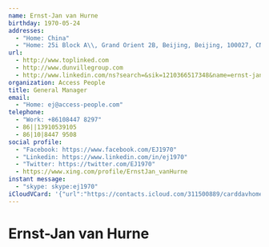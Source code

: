 ```yaml
---
name: Ernst-Jan van Hurne
birthday: 1970-05-24
addresses:
  - "Home: China"
  - "Home: 25i Block A\\, Grand Orient 2B, Beijing, Beijing, 100027, CN"
url:
  - http://www.toplinked.com
  - http://www.dunvillegroup.com
  - http://www.linkedin.com/ns?search=&sik=1210366517348&name=ernst-jan+van+hurne
organization: Access People
title: General Manager
email:
  - "Home: ej@access-people.com"
telephone:
  - "Work: +86108447 8297"
  - 86||13910539105
  - 86|10|8447 9508
social profile:
  - "Facebook: https://www.facebook.com/EJ1970"
  - "Linkedin: https://www.linkedin.com/in/ej1970"
  - "Twitter: https://twitter.com/EJ1970"
  - https://www.xing.com/profile/ErnstJan_vanHurne
instant message:
  - "skype: skype:ej1970"
iCloudVCard: '{"url":"https://contacts.icloud.com/311500889/carddavhome/card/Yzg2NTE2NzMtM2QzNi00ZjkxLWEyMTYtYThiYWExMGZmZGY2.vcf","etag":"\"kmfhem10\"","data":"BEGIN:VCARD\r\nVERSION:3.0\r\nFN:\r\nN:van Hurne;Ernst-Jan;;;\r\nUID:c8651673-3d36-4f91-a216-a8baa10ffdf6\r\nBDAY;VALUE=date:1970-05-24\r\nADR;TYPE=HOME:;;;;;;China;\r\nADR;TYPE=HOME:;;25i Block A\\, Grand Orient 2B;Beijing;Beijing;100027;CN;\r\nWP1.X-ABLABEL:Work\r\nWP2.X-ABLABEL:Work\r\nWP3.X-ABLABEL:Work\r\nWP4.X-ABLABEL:Work\r\nWP5.X-ABLABEL:LinkedInX-Skype:ej1970X-skype:ej1970\r\nitem0.X-ABLABEL:xing\r\nPRODID:ez-vcard 0.9.13-fc\r\nREV:2025-04-03T22:06:33Z\r\nURL:http://www.toplinked.com\r\nURL:http://www.dunvillegroup.com\r\nURL:http://www.linkedin.com/ns?search=&sik=1210366517348&name=ernst-jan+van\r\n +hurne\r\nORG:Access People;\r\nTITLE:General Manager\r\nEMAIL;TYPE=HOME:ej@access-people.com\r\nPHOTO;VALUE=uri:https://gateway.icloud.com/contacts/311500889/ck/card/73a2c\r\n 5c0f35de49aa6d2012cc63df3f7\r\nTEL;TYPE=WORK:+86108447 8297\r\nTEL:86||13910539105\r\nTEL:86|10|8447 9508\r\nX-SOCIALPROFILE;TYPE=facebook;X-USER=EJ1970:https://www.facebook.com/EJ1970\r\nX-SOCIALPROFILE;TYPE=linkedin;X-USER=ej1970:https://www.linkedin.com/in/ej1\r\n 970\r\nX-SOCIALPROFILE;TYPE=twitter;X-USER=EJ1970:https://twitter.com/EJ1970\r\nIMPP;X-SERVICE-TYPE=skype;TYPE=HOME,pref:skype:ej1970\r\nitem0.X-SOCIALPROFILE;X-USER=ErnstJan_vanHurne:https://www.xing.com/profile\r\n /ErnstJan_vanHurne\r\nEND:VCARD"}'
---
```

# Ernst-Jan van Hurne